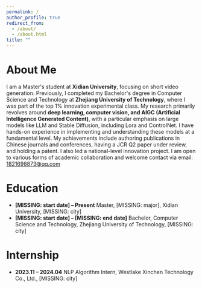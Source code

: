 ```yaml
---
permalink: /
author_profile: true
redirect_from:
  - /about/
  - /about.html
title: ""
---
```



# About Me

I am a Master's student at **Xidian University**, focusing on short video generation. Previously, I completed my Bachelor's degree in Computer Science and Technology at **Zhejiang University of Technology**, where I was part of the top 1% innovation experimental class. My research primarily revolves around **deep learning, computer vision, and AIGC (Artificial Intelligence Generated Content)**, with a particular emphasis on large models like LLM and Stable Diffusion, including Lora and ControlNet. I have hands-on experience in implementing and understanding these models at a fundamental level. My achievements include authoring publications in Chinese journals and conferences, having a JCR Q2 paper under review, and holding a patent. I also led a national-level innovation project. I am open to various forms of academic collaboration and welcome contact via email: 1821698873@qq.com

# Education

- **[MISSING: start date] – Present**
  Master, [MISSING: major], Xidian University, [MISSING: city]
- **[MISSING: start date] – [MISSING: end date]**
  Bachelor, Computer Science and Technology, Zhejiang University of Technology, [MISSING: city]

# Internship

- **2023.11 – 2024.04**
  NLP Algorithm Intern, Westlake Xinchen Technology Co., Ltd., [MISSING: city]
